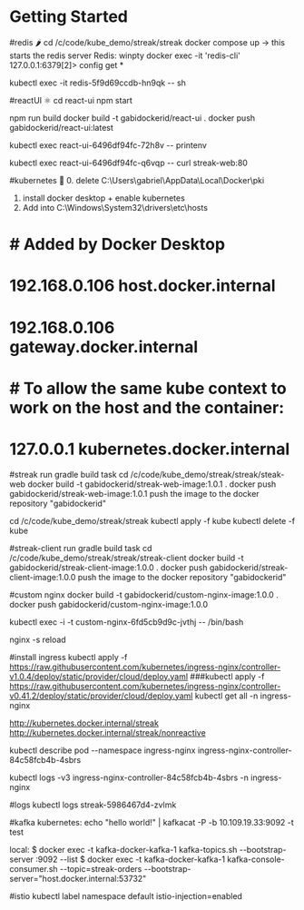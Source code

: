 # Getting Started

#redis 🌶️
cd /c/code/kube_demo/streak/streak
docker compose up
-> this starts the redis server
Redis:
    winpty docker exec -it <redisContainerHash> 'redis-cli'
    127.0.0.1:6379[2]> config get *

kubectl exec -it redis-5f9d69ccdb-hn9qk -- sh

#reactUI ⚛️
cd react-ui
npm start

npm run build
docker build -t gabidockerid/react-ui .
docker push gabidockerid/react-ui:latest

kubectl exec react-ui-6496df94fc-72h8v -- printenv

kubectl exec react-ui-6496df94fc-q6vqp -- curl streak-web:80

#kubernetes 🎄
0. delete C:\Users\gabriel\AppData\Local\Docker\pki
1. install docker desktop + enable kubernetes
2. Add into C:\Windows\System32\drivers\etc\hosts 
#    # Added by Docker Desktop
#    192.168.0.106 host.docker.internal
#    192.168.0.106 gateway.docker.internal
#    # To allow the same kube context to work on the host and the container:
#    127.0.0.1 kubernetes.docker.internal


#streak
run gradle build task
cd /c/code/kube_demo/streak/streak/steak-web
docker build -t gabidockerid/streak-web-image:1.0.1 .
docker push gabidockerid/streak-web-image:1.0.1
push the image to the docker repository "gabidockerid"

cd /c/code/kube_demo/streak/streak
kubectl apply -f kube
kubectl delete -f kube

#streak-client
run gradle build task
cd /c/code/kube_demo/streak/streak/streak-client
docker build -t gabidockerid/streak-client-image:1.0.0 .
docker push gabidockerid/streak-client-image:1.0.0
push the image to the docker repository "gabidockerid"

#custom nginx
docker build -t gabidockerid/custom-nginx-image:1.0.0 .
docker push gabidockerid/custom-nginx-image:1.0.0

kubectl exec -i -t custom-nginx-6fd5cb9d9c-jvthj -- /bin/bash

nginx -s reload


#install ingress
kubectl apply -f https://raw.githubusercontent.com/kubernetes/ingress-nginx/controller-v1.0.4/deploy/static/provider/cloud/deploy.yaml
###kubectl apply -f https://raw.githubusercontent.com/kubernetes/ingress-nginx/controller-v0.41.2/deploy/static/provider/cloud/deploy.yaml
kubectl get all -n ingress-nginx

http://kubernetes.docker.internal/streak
http://kubernetes.docker.internal/streak/nonreactive


kubectl describe pod --namespace ingress-nginx ingress-nginx-controller-84c58fcb4b-4sbrs

kubectl logs -v3 ingress-nginx-controller-84c58fcb4b-4sbrs -n ingress-nginx

#logs
kubectl logs streak-5986467d4-zvlmk


#kafka
kubernetes:
    echo "hello world!" | kafkacat -P -b 10.109.19.33:9092 -t test

local:
    $ docker exec -t kafka-docker-kafka-1 kafka-topics.sh --bootstrap-server :9092 --list
    $ docker exec -t kafka-docker-kafka-1 kafka-console-consumer.sh --topic=streak-orders --bootstrap-server="host.docker.internal:53732"


#istio
kubectl label namespace default istio-injection=enabled
